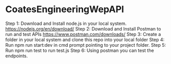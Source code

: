 # CoatesEngineeringWepAPI
Step 1: Download and Install node.js in your local system.
        https://nodejs.org/en/download/
Step 2: Download and Install Postman to run and test APIs
        https://www.postman.com/downloads/
Step 3: Create a folder in your local system and clone this repo into your local folder
Step 4: Run npm run start:dev in cmd prompt pointing to your project folder.
Step 5: Run npm run test to run test.js 
Step 6: Using postman you can test the endpoints.
